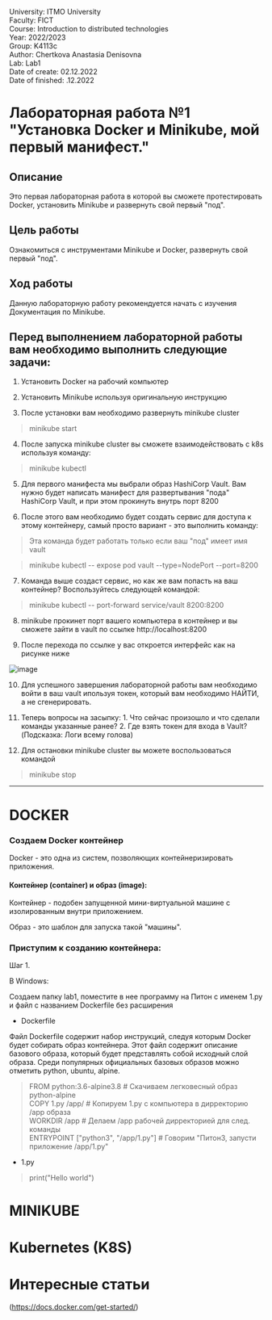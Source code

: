 University: ITMO University <br />
Faculty: FICT <br />
Course: Introduction to distributed technologies <br />
Year: 2022/2023 <br />
Group: K4113c <br />
Author: Chertkova Anastasia Denisovna <br />
Lab: Lab1 <br />
Date of create: 02.12.2022 <br />
Date of finished: .12.2022 <br />


# Лабораторная работа №1 "Установка Docker и Minikube, мой первый манифест."

## Описание
Это первая лабораторная работа в которой вы сможете протестировать Docker, установить Minikube и развернуть свой первый "под".

## Цель работы
Ознакомиться с инструментами Minikube и Docker, развернуть свой первый "под".

## Ход работы
Данную лабораторную работу рекомендуется начать с изучения Документация по Minikube.


## Перед выполнением лабораторной работы вам необходимо выполнить следующие задачи:

1. Установить Docker на рабочий компьютер

2.  Установить Minikube используя оригинальную инструкцию

3.  После установки вам необходимо развернуть minikube cluster

> minikube start

4.  После запуска minikube cluster вы сможете взаимодействовать с k8s используя команду:

> minikube kubectl

5. Для первого манифеста мы выбрали образ HashiCorp Vault. Вам нужно будет написать манифест для развертывания "пода" HashiCorp Vault, и при этом прокинуть внутрь порт 8200

6. После этого вам необходимо будет создать сервис для доступа к этому контейнеру, самый просто вариант - это выполнить команду:

> Эта команда будет работать только если ваш "под" имеет имя vault

> minikube kubectl -- expose pod vault --type=NodePort --port=8200

7. Команда выше создаст сервис, но как же вам попасть на ваш контейнер? Воспользуйтесь следующей командой:

> minikube kubectl -- port-forward service/vault 8200:8200

8. minikube прокинет порт вашего компьютера в контейнер и вы сможете зайти в vault по ссылке http://localhost:8200

9. После перехода по ссылке у вас откроется интерфейс как на рисунке ниже

![image](https://user-images.githubusercontent.com/71637557/205458681-ac16c98c-8576-4137-b43f-c2ec025eecbc.png)

10. Для успешного завершения лабораторной работы вам необходимо войти в ваш vault ипользуя токен, который вам необходимо НАЙТИ, а не сгенерировать.

11. Теперь вопросы на засыпку: 1. Что сейчас произошло и что сделали команды указанные ранее? 2. Где взять токен для входа в Vault? (Подсказка: Логи всему голова)

12. Для остановки minikube cluster вы можете воспользоваться командой

> minikube stop

_____________________________

# DOCKER

### Создаем Docker контейнер

Docker - это одна из систем, позволяющих контейнеризировать приложения. 

#### Контейнер (container) и образ (image):

Контейнер - подобен запущенной мини-виртуальной машине с изолированным внутри приложением.<br />

Образ - это шаблон для запуска такой "машины".

### Приступим к созданию контейнера:

Шаг 1.

В Windows:

Cоздаем папку lab1, поместите в нее программу на Питон с именем 1.py и файл с названием Dockerfile без расширения

* Dockerfile

Файл Dockerfile содержит набор инструкций, следуя которым Docker будет собирать образ контейнера. Этот файл содержит описание базового образа, который будет представлять собой исходный слой образа. Среди популярных официальных базовых образов можно отметить python, ubuntu, alpine.

> FROM python:3.6-alpine3.8                     # Скачиваем легковесный образ python-alpine <br />
COPY 1.py /app/                               # Копируем 1.py с компьютера в дирректорию /app образа <br />
WORKDIR /app                                  # Делаем /app рабочей дирректорией для след. команды <br />
ENTRYPOINT ["python3", "/app/1.py"]           # Говорим "Питон3, запусти приложение /app/1.py" <br />

* 1.py

> print("Hello world")

# MINIKUBE

# Kubernetes (K8S)


# Интересные статьи 
(https://docs.docker.com/get-started/)

